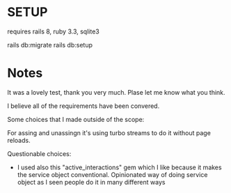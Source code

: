 # SETUP
requires rails 8, ruby 3.3, sqlite3

rails db:migrate
rails db:setup


# Notes
  It was a lovely test, thank you very much. Plase let me know what you think.

  I believe all of the requirements have been convered.

  Some choices that I made outside of the scope:

  For assing and unassingn it's using turbo streams to do it without page reloads.

  Questionable choices:

  - I used also this "active_interactions" gem which I like because it makes the service object conventional. Opinionated way of doing service object as I seen people do it in many different ways
